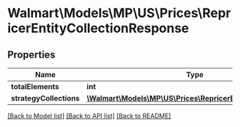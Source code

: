 # Walmart\Models\MP\US\Prices\RepricerEntityCollectionResponse

## Properties

Name | Type | Description | Notes
------------ | ------------- | ------------- | -------------
**totalElements** | **int** |  | [optional]
**strategyCollections** | [**\Walmart\Models\MP\US\Prices\RepricerEntityGetResponse[]**](RepricerEntityGetResponse.md) |  | [optional]


[[Back to Model list]](./) [[Back to API list]](../../../../../README.md#supported-apis) [[Back to README]](../../../../../README.md)
